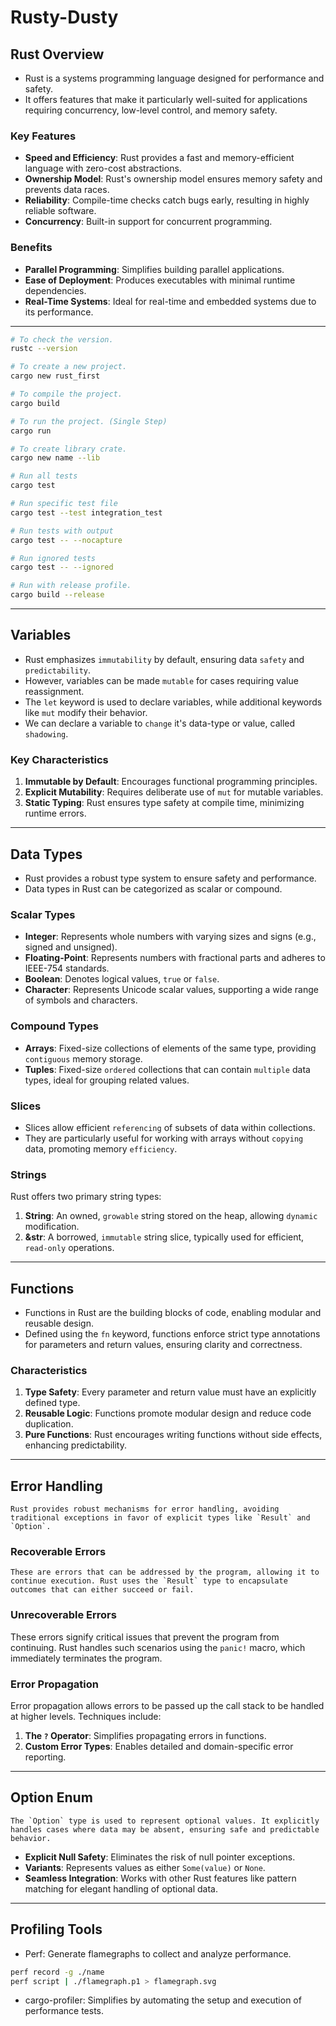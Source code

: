 # Rusty-Dusty

## Rust Overview

- Rust is a systems programming language designed for performance and safety. 
- It offers features that make it particularly well-suited for applications requiring concurrency, low-level control, and memory safety.

### Key Features

- **Speed and Efficiency**: Rust provides a fast and memory-efficient language with zero-cost abstractions.
- **Ownership Model**: Rust's ownership model ensures memory safety and prevents data races.
- **Reliability**: Compile-time checks catch bugs early, resulting in highly reliable software.
- **Concurrency**: Built-in support for concurrent programming.

### Benefits

- **Parallel Programming**: Simplifies building parallel applications.
- **Ease of Deployment**: Produces executables with minimal runtime dependencies.
- **Real-Time Systems**: Ideal for real-time and embedded systems due to its performance.

---

```bash
# To check the version.
rustc --version

# To create a new project.
cargo new rust_first

# To compile the project.
cargo build

# To run the project. (Single Step)
cargo run

# To create library crate.
cargo new name --lib

# Run all tests
cargo test

# Run specific test file
cargo test --test integration_test

# Run tests with output
cargo test -- --nocapture

# Run ignored tests
cargo test -- --ignored

# Run with release profile.
cargo build --release
```

---

## Variables

- Rust emphasizes `immutability` by default, ensuring data `safety` and `predictability`.
- However, variables can be made `mutable` for cases requiring value reassignment.
- The `let` keyword is used to declare variables, while additional keywords like `mut` modify their behavior.
- We can declare a variable to `change` it's data-type or value, called `shadowing`.

### Key Characteristics

1. **Immutable by Default**: Encourages functional programming principles.
2. **Explicit Mutability**: Requires deliberate use of `mut` for mutable variables.
3. **Static Typing**: Rust ensures type safety at compile time, minimizing runtime errors.

---

## Data Types

- Rust provides a robust type system to ensure safety and performance.
- Data types in Rust can be categorized as scalar or compound.

### Scalar Types

- **Integer**: Represents whole numbers with varying sizes and signs (e.g., signed and unsigned).
- **Floating-Point**: Represents numbers with fractional parts and adheres to IEEE-754 standards.
- **Boolean**: Denotes logical values, `true` or `false`.
- **Character**: Represents Unicode scalar values, supporting a wide range of symbols and characters.

### Compound Types

- **Arrays**: Fixed-size collections of elements of the same type, providing `contiguous` memory storage.
- **Tuples**: Fixed-size `ordered` collections that can contain `multiple` data types, ideal for grouping related values.

### Slices

- Slices allow efficient `referencing` of subsets of data within collections.
- They are particularly useful for working with arrays without `copying` data, promoting memory `efficiency`.

### Strings

Rust offers two primary string types:

1. **String**: An owned, `growable` string stored on the heap, allowing `dynamic` modification.
2. **&str**: A borrowed, `immutable` string slice, typically used for efficient, `read-only` operations.

---

## Functions

- Functions in Rust are the building blocks of code, enabling modular and reusable design.
- Defined using the `fn` keyword, functions enforce strict type annotations for parameters and return values, ensuring clarity and correctness.

### Characteristics

1. **Type Safety**: Every parameter and return value must have an explicitly defined type.
2. **Reusable Logic**: Functions promote modular design and reduce code duplication.
3. **Pure Functions**: Rust encourages writing functions without side effects, enhancing predictability.

---

## Error Handling

    Rust provides robust mechanisms for error handling, avoiding traditional exceptions in favor of explicit types like `Result` and `Option`.

### Recoverable Errors

    These are errors that can be addressed by the program, allowing it to continue execution. Rust uses the `Result` type to encapsulate outcomes that can either succeed or fail.

### Unrecoverable Errors

These errors signify critical issues that prevent the program from continuing. Rust handles such scenarios using the `panic!` macro, which immediately terminates the program.

### Error Propagation

Error propagation allows errors to be passed up the call stack to be handled at higher levels. Techniques include:

1. **The `?` Operator**: Simplifies propagating errors in functions.
2. **Custom Error Types**: Enables detailed and domain-specific error reporting.

---

## Option Enum

    The `Option` type is used to represent optional values. It explicitly handles cases where data may be absent, ensuring safe and predictable behavior.

- **Explicit Null Safety**: Eliminates the risk of null pointer exceptions.
- **Variants**: Represents values as either `Some(value)` or `None`.
- **Seamless Integration**: Works with other Rust features like pattern matching for elegant handling of optional data.

---

## Profiling Tools

- Perf: Generate flamegraphs to collect and analyze performance.
```bash
perf record -g ./name
perf script | ./flamegraph.p1 > flamegraph.svg
```
- cargo-profiler: Simplifies by automating the setup and execution of performance tests.